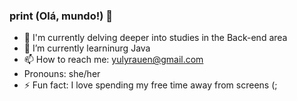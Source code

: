 ### print (Olá, mundo!) 👋

- 🔭 I'm currently delving deeper into studies in the Back-end area
- 🌱 I’m currently learninurg Java
- 📫 How to reach me: yulyrauen@gmail.com
- Pronouns: she/her
- ⚡ Fun fact: I love spending my free time away from screens (;
  
